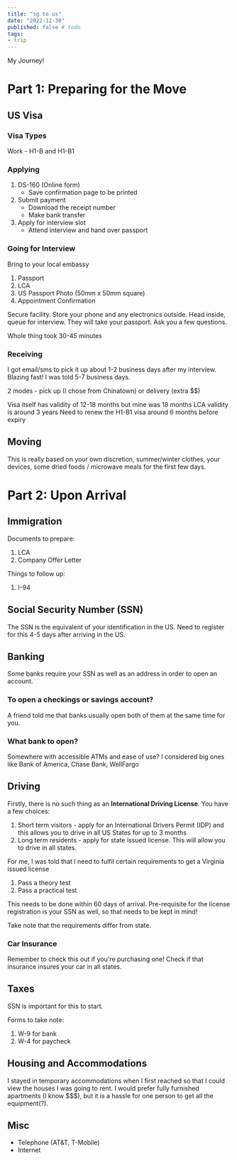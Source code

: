 ```yaml
---
title: "sg to us"
date: "2022-12-30"
published: false # todo
tags:
- trip
---
```


My Journey!
<!-- excerpt -->

# Part 1: Preparing for the Move

## US Visa
### Visa Types
Work - H1-B and H1-B1

### Applying
1. DS-160 (Online form) 
    - Save confirmation page to be printed
2. Submit payment
    - Download the receipt number
    - Make bank transfer
3. Apply for interview slot
    - Attend interview and hand over passport

### Going for Interview
Bring to your local embassy
1. Passport
2. LCA 
3. US Passport Photo (50mm x 50mm square)
4. Appointment Confirmation

Secure facility. Store your phone and any electronics outside.
Head inside, queue for interview. They will take your passport.
Ask you a few questions.

Whole thing took 30-45 minutes

### Receiving
I got email/sms to pick it up about 1-2 business days after my interview. Blazing fast! 
I was told 5-7 business days.

2 modes - pick up (I chose from Chinatown) or delivery (extra $$)

Visa itself has validity of 12-18 months but mine was 18 months 
LCA validity is around 3 years
Need to renew the H1-B1 visa around 6 months before expiry

## Moving
This is really based on your own discretion, summer/winter clothes, your devices, some dried foods / microwave meals for the first few days.

# Part 2: Upon Arrival 

## Immigration
Documents to prepare:
1. LCA
2. Company Offer Letter

Things to follow up:
1. I-94

## Social Security Number (SSN)
The SSN is the equivalent of your identification in the US. Need to register for this 4-5 days after arriving in the US.

## Banking
Some banks require your SSN as well as an address in order to open an account.

### To open a checkings or savings account? 
A friend told me that banks usually open both of them at the same time for you.

### What bank to open? 
Somewhere with accessible ATMs and ease of use? I considered big ones like Bank of America, Chase Bank, WellFargo

## Driving
Firstly, there is no such thing as an __International Driving License__. You have a few choices:
1. Short term visitors - apply for an International Drivers Permit (IDP) and this allows you to drive in all US States for up to 3 months
2. Long term residents - apply for state issued license. This will allow you to drive in all states.

For me, I was told that I need to fulfil certain requirements to get a Virginia issued license
1. Pass a theory test
2. Pass a practical test

This needs to be done within 60 days of arrival. Pre-requisite for the license registration is your SSN as well, so that needs to be kept in mind!

Take note that the requirements differ from state.

### Car Insurance
Remember to check this out if you're purchasing one! Check if that insurance insures your car in all states.

## Taxes
SSN is important for this to start.

Forms to take note:
1. W-9 for bank
2. W-4 for paycheck

## Housing and Accommodations
I stayed in temporary accommodations when I first reached so that I could view the houses I was going to rent.
I would prefer fully furnished apartments (I know $$$), but it is a hassle for one person to get all the equipment(?).

## Misc
- Telephone (AT&T, T-Mobile)
- Internet 
